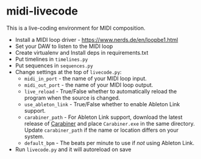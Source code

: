 # midi-livecode

This is a live-coding environment for MIDI composition.

 * Install a MIDI loop driver - https://www.nerds.de/en/loopbe1.html
 * Set your DAW to listen to the MIDI loop
 * Create virtualenv and Install deps in requirements.txt
 * Put timelines in `timelines.py`
 * Put sequences in `sequences.py`
 * Change settings at the top of `livecode.py`:
   * `midi_in_port` - the name of your MIDI loop input.
   * `midi_out_port` - the name of your MIDI loop output.
   * `live_reload` - True/False whether to automatically reload the program when the source is changed.
   * `use_ableton_link` - True/False whether to enable Ableton Link support.
   * `carabiner_path` - For Ableton Link support, download the latest release of
     [Carabiner](https://github.com/Deep-Symmetry/carabiner/releases) and place
     `Carabiner.exe` in the same directory. Update `carabiner_path` if the name
     or location differs on your system.
   * `default_bpm` - The beats per minute to use if *not* using Ableton Link.
 * Run `livecode.py` and it will autoreload on save
